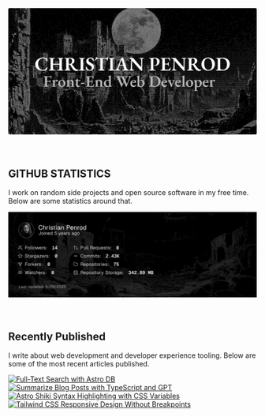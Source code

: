 
<picture>
  <source media="(prefers-color-scheme: dark)" srcset="assets/banner.dark.png?v=dc75831d-24fd-4194-b321-d8177d6bdf74" width="843px" />
  <source media="(prefers-color-scheme: light)" srcset="assets/banner.light.png?v=dc75831d-24fd-4194-b321-d8177d6bdf74" width="843px" />
  <img src="assets/banner.dark.png?v=dc75831d-24fd-4194-b321-d8177d6bdf74" alt="Banner" width="843px" />
</picture>
<br />
<br />
<br />
<h2>GITHUB STATISTICS</h2>
<p>I work on random side projects and open source software in my free time. Below are some statistics around that.</p>
<picture>
  <source media="(prefers-color-scheme: dark)" srcset="assets/statistics.dark.png?v=dc75831d-24fd-4194-b321-d8177d6bdf74" width="843px" />
  <source media="(prefers-color-scheme: light)" srcset="assets/statistics.light.png?v=dc75831d-24fd-4194-b321-d8177d6bdf74" width="843px" />
  <img src="assets/statistics.dark.png?v=dc75831d-24fd-4194-b321-d8177d6bdf74" alt="Github Statistics" width="843px" />
</picture>
<br />
<br />
<br />
<h2>Recently Published</h2>
<p>I write about web development and developer experience tooling. Below are some of the most recent articles published.</p>
<a href="https://christianpenrod.com/blog/full-text-search-with-astro-db"><img src="https://christianpenrod.com/blog/full-text-search-with-astro-db.png?v=dc75831d-24fd-4194-b321-d8177d6bdf74" alt="Full-Text Search with Astro DB" width="421px" /></a>
<a href="https://christianpenrod.com/blog/summarize-blog-posts-with-typescript-and-gpt"><img src="https://christianpenrod.com/blog/summarize-blog-posts-with-typescript-and-gpt.png?v=dc75831d-24fd-4194-b321-d8177d6bdf74" alt="Summarize Blog Posts with TypeScript and GPT" width="421px" /></a>
<a href="https://christianpenrod.com/blog/astro-shiki-syntax-highlighting-with-css-variables"><img src="https://christianpenrod.com/blog/astro-shiki-syntax-highlighting-with-css-variables.png?v=dc75831d-24fd-4194-b321-d8177d6bdf74" alt="Astro Shiki Syntax Highlighting with CSS Variables" width="421px" /></a>
<a href="https://christianpenrod.com/blog/tailwindcss-responsive-design-without-breakpoints"><img src="https://christianpenrod.com/blog/tailwindcss-responsive-design-without-breakpoints.png?v=dc75831d-24fd-4194-b321-d8177d6bdf74" alt="Tailwind CSS Responsive Design Without Breakpoints" width="421px" /></a>
